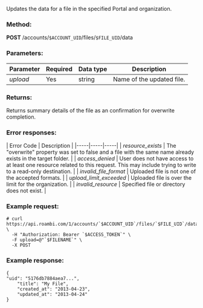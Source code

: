 Updates the data for a file in the specified Portal and organization.

### Method:

**POST** /accounts/`$ACCOUNT_UID`/files/`$FILE_UID`/data

### Parameters:
| Parameter | Required | Data type | Description |
|-----|-----|-----|-----|
| *upload* | Yes | string | Name of the updated file. |


### Returns:

Returns summary details of the file as an confirmation for overwrite completion.

### Error responses:

| Error Code | Description |
|-----|-----|-----|
| *resource_exists* | The "overwrite" property was set to false and a file with the same name already exists in the target folder. |
| *access_denied* | User does not have access to at least one resource related to this request. This may include trying to write to a read-only destination. |
| *invalid_file_format* | Uploaded file is not one of the accepted formats. |
| *upload_limit_exceeded* | Uploaded file is over the limit for the organization. |
| *invalid_resource* | Specified file or directory does not exist. |

### Example request:


```
# curl https://api.roambi.com/1/accounts/`$ACCOUNT_UID`/files/`$FILE_UID`/data \
  -H "Authorization: Bearer `$ACCESS_TOKEN`" \
  -F upload=@"`$FILENAME`" \
  -X POST
```
### Example response:


```
{
"uid": "5176db7884aea7...",
    "title": "My File",
    "created_at": "2013-04-23",
    "updated_at": "2013-04-24"
}
```
